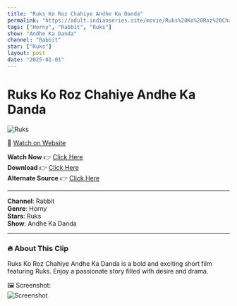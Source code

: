 ```yaml
---
title: "Ruks Ko Roz Chahiye Andhe Ka Danda"
permalink: "https://adult.indianseries.site/movie/Ruks%20Ko%20Roz%20Chahiye%20Andhe%20Ka%20Danda"
tags: ["Horny", "Rabbit", "Ruks"]
show: "Andhe Ka Danda"
channel: "Rabbit"
star: ["Ruks"]
layout: post
date: "2025-01-01"
---
```


# Ruks Ko Roz Chahiye Andhe Ka Danda

![Ruks](https://shorts.desisins.com/wp-content/uploads/2025/01/Ruks-Ko-Chahiye-Roz-Naye-Dande-DesiSins.com_.jpg)

🔗 [Watch on Website](https://adult.indianseries.site/movie/Ruks%20Ko%20Roz%20Chahiye%20Andhe%20Ka%20Danda)

**Watch Now** 👉 [Click Here](https://adult.indianseries.site/movie/Ruks%20Ko%20Roz%20Chahiye%20Andhe%20Ka%20Danda)  
**Download** 👉 [Click Here](https://adult.indianseries.site/movie/Ruks%20Ko%20Roz%20Chahiye%20Andhe%20Ka%20Danda)  
**Alternate Source** 👉 [Click Here](https://adult.indianseries.site/movie/Ruks%20Ko%20Roz%20Chahiye%20Andhe%20Ka%20Danda)

---

**Channel**: Rabbit  
**Genre**: Horny  
**Stars**: Ruks  
**Show**: Andhe Ka Danda

---

### 🔥 About This Clip

Ruks Ko Roz Chahiye Andhe Ka Danda is a bold and exciting short film featuring Ruks. Enjoy a passionate story filled with desire and drama.
 
🖼️ Screenshot:  
![Screenshot](https://shorts.desisins.com/wp-content/uploads/2025/01/Ruks-Ko-Chahiye-Roz-Naye-Dande-DesiSins.com_.jpg)
